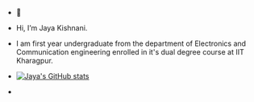 - 👋 
- Hi, I’m Jaya Kishnani.
- I am first year undergraduate from the department of Electronics and Communication engineering enrolled in it's dual degree course at IIT Kharagpur.
- [![Jaya's GitHub stats](https://github-readme-stats.vercel.app/api?username=JayaKishnani)](https://github.com/JayaKishnani/github-readme-stats)

-

<!---
JayaKishnani/JayaKishnani is a ✨ special ✨ repository because its `README.md` (this file) appears on your GitHub profile.
You can click the Preview link to take a look at your changes.
--->
